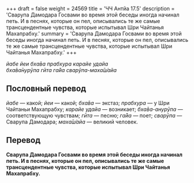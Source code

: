 +++
draft = false
weight = 24569
title = 'ЧЧ Антйа 17.5'
description = 'Сварупа Дамодара Госвами во время этой беседы иногда начинал петь. И в песнях, которые он пел, описывались те же самые трансцендентные чувства, которые испытывал Шри Чайтанья Махапрабху.'
summary = 'Сварупа Дамодара Госвами во время этой беседы иногда начинал петь. И в песнях, которые он пел, описывались те же самые трансцендентные чувства, которые испытывал Шри Чайтанья Махапрабху.'
+++

_йабе йеи бха̄ва прабхура карайе удайа  
бха̄ва̄нурӯпа гӣта га̄йа сварӯпа-маха̄ш́айа_

## Пословный перевод

_йабе_ — какой; _йеи_ — какой; _бха̄ва_ — экстаз; _прабхура_ — у Шри Чайтаньи Махапрабху; _карайе_ _удайа_ — возникает; _бха̄ва_\-_анурӯпа_ — соответствующую чувствам; _гӣта_ — песню; _га̄йа_ — поет; _сварӯпа_ — Сварупа Дамодара; _маха̄ш́айа_ — великий человек.

## Перевод

**Сварупа Дамодара Госвами во время этой беседы иногда начинал петь. И в песнях, которые он пел, описывались те же самые трансцендентные чувства, которые испытывал Шри Чайтанья Махапрабху.**

